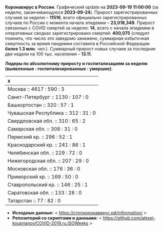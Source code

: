 **Коронавирус в России.** Графический update на **2023-09-19 11:00:00**
(за неделю, заканчивающуюся **2023-09-24**). Прирост зарегистрированных
случаев за неделю – **11516**, всего официально зарегистрированных
случаев по России c момента начала эпидемии – **23,018,349**. Прирост
связанных с COVID смертей за неделю: **14**, всего с начала эпидемии в
оперативных сводках зарегистрировано смертей: **400,075** (следует
помнить, что число это заведомо занижено, суммарная избыточная
смертность за время пандемии составила в Российской Федерации **более
1.3 млн.** чел.). Суммарный прирост новых случаев за последние две
недели на 100 тыс. населения – **13.11**.

<!-- Суммарное по Москве -- **3513.2** тыс., по Петербургу -- **1943.8** тыс. -->

**Лидеры по абсолютному приросту и госпитализациям за неделю (выявленные
: госпитализированные : умершие)**:

<table>
<thead>
<tr class="header">
<th style="text-align: left;">x</th>
</tr>
</thead>
<tbody>
<tr class="odd">
<td style="text-align: left;">Москва :: 4617 : 590 : 3</td>
</tr>
<tr class="even">
<td style="text-align: left;">Санкт-Петербург :: 1130 : 107 : 0</td>
</tr>
<tr class="odd">
<td style="text-align: left;">Башкортостан :: 320 : 57 : 1</td>
</tr>
<tr class="even">
<td style="text-align: left;">Чувашская Республика :: 312 : 31 : 0</td>
</tr>
<tr class="odd">
<td style="text-align: left;">Свердловская обл. :: 310 : 65 : 2</td>
</tr>
<tr class="even">
<td style="text-align: left;">Самарская обл. :: 308 : 31 : 0</td>
</tr>
<tr class="odd">
<td style="text-align: left;">Пермский кр. :: 296 : 52 : 1</td>
</tr>
<tr class="even">
<td style="text-align: left;">Краснодарский кр. :: 241 : 86 : 1</td>
</tr>
<tr class="odd">
<td style="text-align: left;">Челябинская обл. :: 229 : 72 : 0</td>
</tr>
<tr class="even">
<td style="text-align: left;">Нижегородская обл. :: 207 : 29 : 0</td>
</tr>
<tr class="odd">
<td style="text-align: left;">Московская обл. :: 176 : 36 : 0</td>
</tr>
<tr class="even">
<td style="text-align: left;">Приморский кр. :: 169 : 50 : 0</td>
</tr>
<tr class="odd">
<td style="text-align: left;">Ставропольский кр. :: 146 : 25 : 1</td>
</tr>
<tr class="even">
<td style="text-align: left;">Саратовская обл. :: 133 : 28 : 0</td>
</tr>
<tr class="odd">
<td style="text-align: left;">Татарстан :: 77 : 82 : 0</td>
</tr>
</tbody>
</table>

<!-- **Техническое.** В виду многочисленности графиков по регионам, отсылаю за ними к папкам в репозитории. 

* **Графики по регионам:** < https://github.com/alexei-kouprianov/COVID.2019.ru/tree/master/plots/regions >

* **Скрипт и данные.** < https://github.com/alexei-kouprianov/COVID.2019.ru > -->

-   **Исходные данные:** &lt;
    <a href="https://стопкоронавирус.рф/information/"
    class="uri">https://стопкоронавирус.рф/information/</a> &gt;
-   **Репозиторий со скриптами и данными:** &lt;
    <https://github.com/alexei-kouprianov/COVID-2019.ru.ISOWeeks> &gt;
